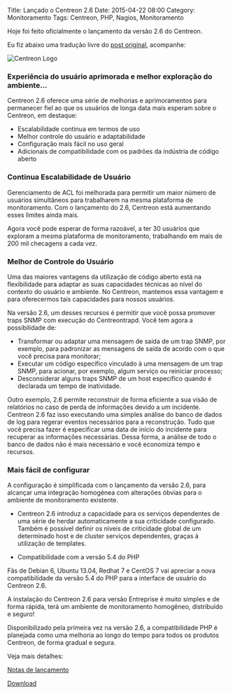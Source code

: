 Title: Lançado o Centreon 2.6
Date: 2015-04-22 08:00
Category: Monitoramento
Tags: Centreon, PHP, Nagios, Monitoramento

Hoje foi feito oficialmente o lançamento da versão 2.6 do Centreon.

Eu fiz abaixo uma tradução livre do [post original](https://blog.centreon.com/centreon-2-6-released-today/), acompanhe:

![Centreon Logo](/blog/images/blog/centreon_logo.png "Centreon")

### Experiência do usuário aprimorada e melhor exploração do ambiente...

Centreon 2.6 oferece uma série de melhorias e aprimoramentos para permanecer 
fiel ao que os usuários de longa data mais esperam sobre o Centreon, em destaque:

- Escalabilidade continua em termos de uso
- Melhor controle do usuário e adaptabilidade
- Configuração mais fácil no uso geral
- Adicionais de compatibilidade com os padrões da indústria de código aberto

### Continua Escalabilidade de Usuário

Gerenciamento de ACL foi melhorada para permitir um maior número de usuários 
simultâneos para trabalharem na mesma plataforma de monitoramento. 
Com o lançamento do 2.6, Centreon está aumentando esses limites ainda mais.

Agora você pode esperar de forma razoável, a ter 30 usuários que exploram 
a mesma plataforma de monitoramento, trabalhando em mais de 200 mil checagens a cada vez.

### Melhor de Controle do Usuário

Uma das maiores vantagens da utilização de código aberto está na flexibilidade 
para adaptar as suas capacidades técnicas ao nível do contexto do usuário e ambiente. 
No Centreon, mantemos essa vantagem e para oferecermos tais capacidades para nossos usuários.

Na versão 2.6, um desses recursos é permitir que você possa promover traps SNMP com 
execução do Centreontrapd. Você tem agora a possibilidade de:

- Transformar ou adaptar uma mensagem de saída de um trap SNMP, por exemplo, para padronizar as mensagens de saída de acordo com o que você precisa para monitorar;
- Executar um código específico vinculado à uma mensagem de um trap SNMP, para acionar, por exemplo, algum serviço ou reiniciar processo;
- Desconsiderar alguns traps SNMP de um host específico quando é declarada um tempo de inatividade.

Outro exemplo, 2.6 permite reconstruir de forma eficiente a sua visão de 
relatórios no caso de perda de informações devido a um incidente. 
Centreon 2.6 faz isso executando uma simples análise do banco de dados de log 
para regerar eventos necessários para a reconstrução. 
Tudo que você precisa fazer é especificar uma data de início do incidente para recuperar as 
informações necessárias. Dessa forma, a análise de todo o banco de dados 
não é mais necessário e você economiza tempo e recursos.

### Mais fácil de configurar

A configuração é simplificada com o lançamento da versão 2.6, para alcançar 
uma integração homogénea com alterações óbvias para o ambiente de monitoramento existente.

- Centreon 2.6 introduz a capacidade para os serviços dependentes de uma série de herdar automaticamente a sua criticidade configurado. Também é possível definir os níveis de criticidade global de um determinado host e de cluster serviços dependentes, graças à utilização de templates.

- Compatibilidade com a versão 5.4 do PHP

Fãs de Debian 6, Ubuntu 13.04, Redhat 7 e CentOS 7 vai apreciar a nova compatibilidade da versão 5.4 do PHP
para a interface de usuário do Centreon 2.6.

A instalação do Centreon 2.6 para versão Entreprise é muito simples
e de forma rápida, terá um ambiente de monitoramento homogêneo, distribuído e seguro!

Disponibilizado pela primeira vez na versão 2.6, a compatibilidade PHP é planejada
como uma melhoria ao longo do tempo para todos os produtos Centreon, de forma gradual e segura.

Veja mais detalhes:

[Notas de lançamento](https://documentation.centreon.com/docs/centreon/en/2.6.x/release_notes/centreon-2.6.0.html)

[Download](https://download.centreon.com/?tab=Centreon%20UI)
